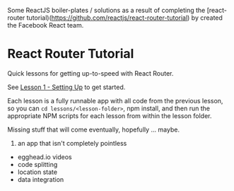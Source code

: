 Some ReactJS boiler-plates / solutions as a result of completing the [react-router tutorial)(https://github.com/reactjs/react-router-tutorial) by created the Facebook React team.

React Router Tutorial
=====================

Quick lessons for getting up-to-speed with React Router.

See [Lesson 1 - Setting Up](/lessons/01-setting-up/) to get started.

Each lesson is a fully runnable app with all code from the previous lesson, so you can `cd lessons/<lesson-folder>`, npm install,
and then run the appropriate NPM scripts for each lesson from within the lesson folder.

Missing stuff that will come eventually, hopefully ... maybe.

1. an app that isn't completely pointless
- egghead.io videos
- code splitting
- location state
- data integration

